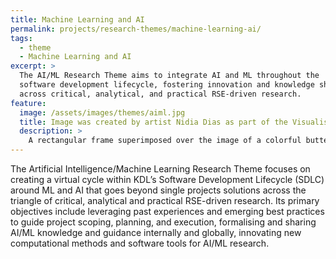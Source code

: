 ```yaml
---
title: Machine Learning and AI
permalink: projects/research-themes/machine-learning-ai/
tags:
  - theme
  - Machine Learning and AI
excerpt: >
  The AI/ML Research Theme aims to integrate AI and ML throughout the
  software development lifecycle, fostering innovation and knowledge sharing
  across critical, analytical, and practical RSE-driven research.
feature:
  image: /assets/images/themes/aiml.jpg
  title: Image was created by artist Nidia Dias as part of the Visualising AI project launched by Google DeepMind.
  description: >
    A rectangular frame superimposed over the image of a colorful butterfly resting on a branch, surrounded by grass and a gray sky.
---
```


The Artificial Intelligence/Machine Learning Research Theme focuses on creating
a virtual cycle within KDL’s Software Development Lifecycle (SDLC) around ML and
AI that goes beyond single projects solutions across the triangle of critical,
analytical and practical RSE-driven research. Its primary objectives include
leveraging past experiences and emerging best practices to guide project scoping,
planning, and execution, formalising and sharing AI/ML knowledge and guidance
internally and globally, innovating new computational methods and software tools
for AI/ML research.
